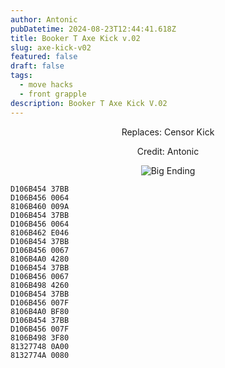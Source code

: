 ```yaml
---
author: Antonic
pubDatetime: 2024-08-23T12:44:41.618Z
title: Booker T Axe Kick v.02
slug: axe-kick-v02
featured: false
draft: false
tags:
  - move hacks
  - front grapple
description: Booker T Axe Kick V.02
---
```

<center>
Replaces: Censor Kick <p>
Credit: Antonic

![Big Ending](../assets/booker-t-axe-kick-v02.gif)
</center>

```text
D106B454 37BB
D106B456 0064
8106B460 009A
D106B454 37BB
D106B456 0064
8106B462 E046
D106B454 37BB
D106B456 0067
8106B4A0 4280
D106B454 37BB
D106B456 0067
8106B498 4260
D106B454 37BB
D106B456 007F
8106B4A0 BF80
D106B454 37BB
D106B456 007F
8106B498 3F80
81327748 0A00
8132774A 0080
```
